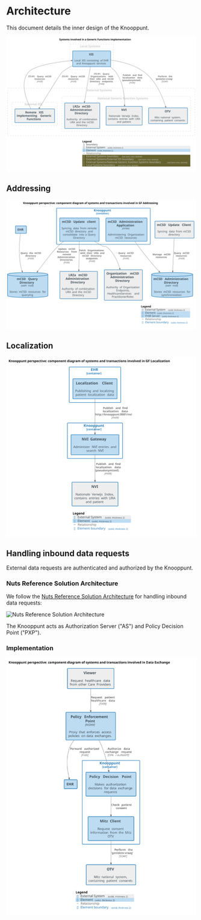 # Architecture
This document details the inner design of the Knooppunt.

![structurizr-GF_SystemContext.svg](images/structurizr-GF_SystemContext.svg)

## Addressing

![structurizr-GF_Addressing_ComponentDiagram.svg](images/structurizr-GF_Addressing_ComponentDiagram.svg)

## Localization

![structurizr-GF_Localization_ComponentDiagram.svg](images/structurizr-GF_Localization_ComponentDiagram.svg)

## Handling inbound data requests

External data requests are authenticated and authorized by the Knooppunt.

### Nuts Reference Solution Architecture

We follow the [Nuts Reference Solution Architecture](https://wiki.nuts.nl/books/ssibac/page/referentie-solution-architectuur-wip) for handling inbound data requests:

<img src="https://wiki.nuts.nl/uploads/images/gallery/2024-05/solution-architecture-1.png" alt="Nuts Reference Solution Architecture"/>

The Knooppunt acts as Authorization Server ("AS") and Policy Decision Point ("PXP").

### Implementation

![structurizr-DataExchange_ComponentDiagram.svg](images/structurizr-DataExchange_ComponentDiagram.svg)
